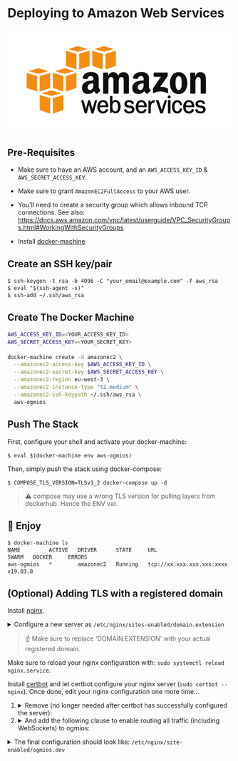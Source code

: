 # Deploying to Amazon Web Services

![](../.github/aws.png)

## Pre-Requisites

- Make sure to have an AWS account, and an `AWS_ACCESS_KEY_ID` & `AWS_SECRET_ACCESS_KEY`.

- Make sure to grant `AmazonEC2FullAccess` to your AWS user.

- You'll need to create a security group which allows inbound TCP connections. See also:
  https://docs.aws.amazon.com/vpc/latest/userguide/VPC_SecurityGroups.html#WorkingWithSecurityGroups

- Install [docker-machine](https://docs.docker.com/machine/install-machine/)

## Create an SSH key/pair

```
$ ssh-keygen -t rsa -b 4096 -C "your_email@example.com" -f aws_rsa
$ eval "$(ssh-agent -s)"
$ ssh-add ~/.ssh/aws_rsa
```

## Create The Docker Machine

```bash
AWS_ACCESS_KEY_ID=<YOUR_ACCESS_KEY_ID>
AWS_SECRET_ACCESS_KEY=<YOUR_SECRET_KEY>

docker-machine create -d amazonec2 \
  --amazonec2-access-key $AWS_ACCESS_KEY_ID \
  --amazonec2-secret-key $AWS_SECRET_ACCESS_KEY \
  --amazonec2-region eu-west-3 \
  --amazonec2-instance-type "t2.medium" \
  --amazonec2-ssh-keypath ~/.ssh/aws_rsa \
  aws-ogmios
```

## Push The Stack

First, configure your shell and activate your docker-machine:

```
$ eval $(docker-machine env aws-ogmios)
```

Then, simply push the stack using docker-compose:

```
$ COMPOSE_TLS_VERSION=TLSv1_2 docker-compose up -d
```

> :warning: compose may use a wrong TLS version for pulling layers from dockerhub. Hence the ENV var. 


## :tada: Enjoy

```
$ docker-machine ls
NAME         ACTIVE   DRIVER      STATE     URL                         SWARM   DOCKER     ERRORS
aws-ogmios   *        amazonec2   Running   tcp://xx.xxx.xxx.xxx:xxxx           v19.03.8 
```

## (Optional) Adding TLS with a registered domain

Install [nginx](https://nginx.org/).

<details>
  <summary>Configure a new server as <code>/etc/nginx/sites-enabled/domain.extension</code></summary>

```nginx
server {
    server_name DOMAIN.EXTENSION;
    listen 80;

    location ^~ /.well-known/acme-challenge/ {
        try_files $uri /dev/null =404;
    }
}
```
</details>

> :point_up: Make sure to replace 'DOMAIN.EXTENSION' with your actual registered domain.

Make sure to reload your nginx configuration with: `sudo systemctl reload nginx.service`.

Install [certbot](https://certbot.eff.org/lets-encrypt/ubuntubionic-nginx) and let certbot configure your nginx server (`sudo certbot --nginx`).
Once done, edit your nginx configuration one more time...

  1. <details>
         <summary>Remove (no longer needed after certbot has successfully configured the server):</summary>

     ```nginx
     location ^~ /.well-known/acme-challenge/ {
         try_files $uri /dev/null =404;
     }
     ```
     </details>

  2. <details>
         <summary>And add the following clause to enable routing all traffic (including WebSockets) to ogmios:</summary>

     ```nginx
     location ~* / {
         proxy_pass http://localhost:1337;
         proxy_http_version 1.1;
         proxy_set_header Upgrade $http_upgrade;
         proxy_set_header Connection "Upgrade";
         proxy_set_header Host $host;
     }
     ```
     </details>
            
<details>
  <summary> The final configuration should look like: <code>/etc/nginx/site-enabled/ogmios.dev</code></summary>

```nginx
server {
  server_name ogmios.dev;

  location ~* / {
    proxy_pass http://localhost:1337;
    proxy_http_version 1.1;
    proxy_set_header Upgrade $http_upgrade;
    proxy_set_header Connection "Upgrade";
    proxy_set_header Host $host;
  }

  listen 443 ssl; # managed by Certbot
  ssl_certificate /etc/letsencrypt/live/ogmios.dev/fullchain.pem; # managed by Certbot
  ssl_certificate_key /etc/letsencrypt/live/ogmios.dev/privkey.pem; # managed by Certbot
  include /etc/letsencrypt/options-ssl-nginx.conf; # managed by Certbot
  ssl_dhparam /etc/letsencrypt/ssl-dhparams.pem; # managed by Certbot
}

server {
  server_name ogmios.dev;
  listen 80;

  if ($host = ogmios.dev) {
      return 301 https://$host$request_uri;
  } # managed by Certbot

  return 404; # managed by Certbot
}
```
</details>

